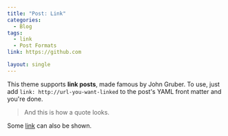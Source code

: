 ```yaml
---
title: "Post: Link"
categories:
  - Blog
tags:
  - link
  - Post Formats
link: https://github.com

layout: single
---
```


This theme supports **link posts**, made famous by John Gruber. To use, just add `link: http://url-you-want-linked` to the post's YAML front matter and you're done.

> And this is how a quote looks.

Some [link](#) can also be shown.